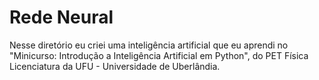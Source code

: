# Rede Neural
Nesse diretório eu criei uma inteligência artificial que eu aprendi no "Minicurso: Introdução a Inteligência Artificial em Python", do PET Física Licenciatura da UFU - Universidade de Uberlândia.
